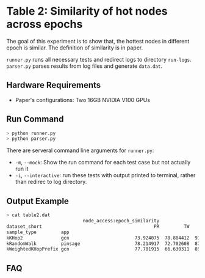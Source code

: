 # Table 2: Similarity of hot nodes across epochs

The goal of this experiment is to show that, the hottest nodes in different epoch is similar. The definition of similarity is in paper.

`runner.py` runs all necessary tests and redirect logs to directory `run-logs`.
`parser.py` parses results from log files and generate `data.dat`.

## Hardware Requirements

- Paper's configurations: Two 16GB NVIDIA V100 GPUs

## Run Command

```sh
> python runner.py
> python parser.py
```

There are serveral command line arguments for `runner.py`:

- `-m`, `--mock`: Show the run command for each test case but not actually run it
- `-i`, `--interactive`: run these tests with output printed to terminal, rather than redirec to log directory.

## Output Example

```sh
> cat table2.dat
                            node_access:epoch_similarity                                 
dataset_short                                         PR         TW         PA         UK
sample_type         app                                                                  
kKHop2              gcn                        73.924075  78.884412  91.303635  77.457764
kRandomWalk         pinsage                    78.214917  72.702608  87.112816  64.021383
kWeightedKHopPrefix gcn                        77.701915  66.630311  89.575640  72.996494

```

## FAQ